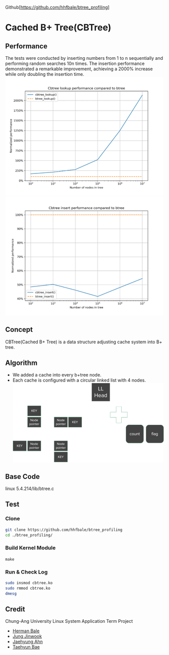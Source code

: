 Github[https://github.com/hhfbale/btree_profiling]

# Cached B+ Tree(CBTree)

## Performance

The tests were conducted by inserting numbers from 1 to n sequentially and performing random searches 10n times.
The insertion performance demonstrated a remarkable improvement, achieving a 2000% increase while only doubling the insertion time.
![](./Picture2.png)
![](./Picture3.png)

## Concept

CBTree(Cached B+ Tree) is a data structure adjusting cache system into B+ tree.

## Algorithm

- We added a cache into every b+tree node.
- Each cache is configured with a circular linked list with 4 nodes.
  ![](./Picture1.png)

## Base Code

linux 5.4.214/lib/btree.c

## Test

### Clone

```bash
git clone https://github.com/hhfbale/btree_profiling
cd ./btree_profiling/
```

### Build Kernel Module

`make`

### Run & Check Log

```bash
sudo insmod cbtree.ko
sudo rmmod cbtree.ko
dmesg
```

## Credit

Chung-Ang University Linux System Application Term Project

- [Herman Bale](https://github.com/hhfbale)
- [Jung Jinwook]()
- [Jaehyung Ahn](https://github.com/JayHarrisonAhn)
- [Taehyun Bae](https://github.com/bs06136)
